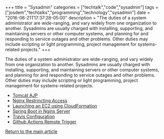 +++
title = "Sysadmin"
categories = ["techtalk","code","sysadmin"]
tags = ["josdem","techtalks","programming","technology","sysadmin"]
date = "2016-06-21T17:37:28-05:00"
description = "The duties of a system administrator are wide-ranging, and vary widely from one organization to another. Sysadmins are usually charged with installing, supporting, and maintaining servers or other computer systems, and planning for and responding to service outages and other problems. Other duties may include scripting or light programming, project management for systems-related projects."
+++

The duties of a system administrator are wide-ranging, and vary widely from one organization to another. Sysadmins are usually charged with installing, supporting, and maintaining servers or other computer systems, and planning for and responding to service outages and other problems. Other duties may include scripting or light programming, project management for systems-related projects.

* [Tomcat AJP](/techtalk/sysadmin/tomcat_domain)
* [Nginx Restrincting Access](/techtalk/sysadmin/nginx_restrincting_access)
* [Launching an EC2 using CloudFormation](/techtalk/sysadmin/cloud_formation_ec2)
* [Spring Boot in Nginx Server](/techtalk/sysadmin/spring_boot_nginx)
* [Travis Configuration](/techtalk/sysadmin/travis_configuration)
* [Github Actions Remote Trigger](/techtalk/sysadmin/github_actions_remote_trigger)

[Return to the main article](/techtalk/techtalks)
